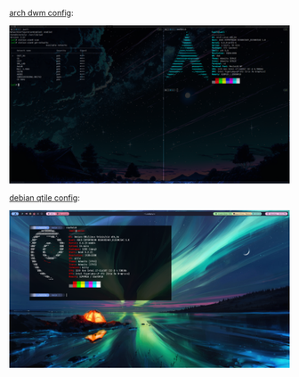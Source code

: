 [arch dwm config](https://github.com/ib699/dotfiles/tree/main/dotfiles/dwm%20configs):

![arch dwm config](https://github.com/ib699/dotfiles/blob/main/dotfiles/dwm%20configs/screenshot-2024-01-07T16-59-56.png)

[debian qtile config](https://github.com/ib699/dotfiles/tree/main/dotfiles/qtile%20config%201):

![debian qtile config](https://github.com/ib699/dotfiles/blob/main/dotfiles/qtile%20config%201/pics/preview.png)
